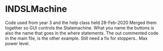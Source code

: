 # INDSLMachine
Code used from year 3 and the help class held 28-Feb-2020
Merged them together so GUI controls the Statemachine. What you name the buttons is also the name that goes in the where statements. 
The out commented code in the main file, is the other example. Still need a fix for stoppers.. Max power level. 
